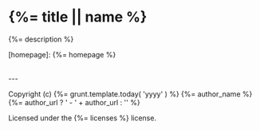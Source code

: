 # {%= title || name %}

{%= description %}

[homepage]: {%= homepage %}

<br>
---

Copyright (c) {%= grunt.template.today( 'yyyy' ) %} {%= author_name %}{%= author_url ? ' - ' + author_url : '' %}

Licensed under the {%= licenses %} license.